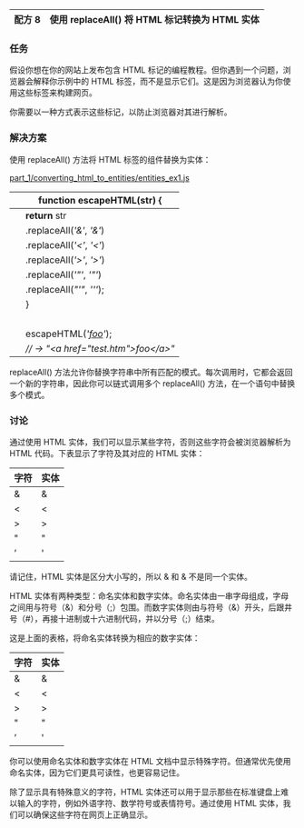 | 配方 8 | 使用 replaceAll() 将 HTML 标记转换为 HTML 实体 |
| --- | --- |

### 任务

假设你想在你的网站上发布包含 HTML 标记的编程教程。但你遇到一个问题，浏览器会解释你示例中的 HTML 标签，而不是显示它们。这是因为浏览器认为你使用这些标签来构建网页。

你需要以一种方式表示这些标记，以防止浏览器对其进行解析。

### 解决方案

使用 replaceAll() 方法将 HTML 标签的组件替换为实体：

[part_1/converting_html_to_entities/entities_ex1.js](http://media.pragprog.com/titles/fkjavascript/code/part_1/converting_html_to_entities/entities_ex1.js)

|   | **function** escapeHTML(str) { |
| --- | --- |
|   | **return** str |
|   | .replaceAll(*'&'*, *'&amp;'*) |
|   | .replaceAll(*'<'*, *'&lt;'*) |
|   | .replaceAll(*'>'*, *'&gt;'*) |
|   | .replaceAll(*'"'*, *'&quot;'*) |
|   | .replaceAll(*"'"*, *'&apos;'*); |
|   | } |
|   |  |
|   | escapeHTML(*'<a href="test.htm">foo</a>'*); |
|   | *// → "&lt;a href=&quot;test.htm&quot;&gt;foo&lt;/a&gt;"* |

replaceAll() 方法允许你替换字符串中所有匹配的模式。每次调用时，它都会返回一个新的字符串，因此你可以链式调用多个 replaceAll() 方法，在一个语句中替换多个模式。

### 讨论

通过使用 HTML 实体，我们可以显示某些字符，否则这些字符会被浏览器解析为 HTML 代码。下表显示了字符及其对应的 HTML 实体：

| 字符 | 实体 |
| --- | --- |
| & | &amp; |
| < | &lt; |
| > | &gt; |
| " | &quot; |
| ’ | &apos; |

请记住，HTML 实体是区分大小写的，所以 &amp; 和 &AMP; 不是同一个实体。

HTML 实体有两种类型：命名实体和数字实体。命名实体由一串字母组成，字母之间用与符号（&）和分号（;）包围。而数字实体则由与符号（&）开头，后跟井号（#），再接十进制或十六进制代码，并以分号（;）结束。

这是上面的表格，将命名实体转换为相应的数字实体：

| 字符 | 实体 |
| --- | --- |
| & | &#38; |
| < | &#60; |
| > | &#62; |
| " | &#34; |
| ’ | &#39; |

你可以使用命名实体和数字实体在 HTML 文档中显示特殊字符。但通常优先使用命名实体，因为它们更具可读性，也更容易记住。

除了显示具有特殊意义的字符，HTML 实体还可以用于显示那些在标准键盘上难以输入的字符，例如外语字符、数学符号或表情符号。通过使用 HTML 实体，我们可以确保这些字符在网页上正确显示。
